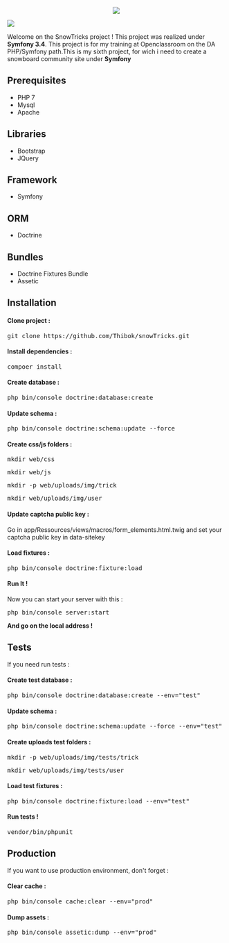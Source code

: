 <p align="center">
    <img src="https://raw.githubusercontent.com/Thibok/snowTricks/develop/web/img/logo.png"/>
</p>
<a href="https://www.codacy.com/app/Thibok/snowTricks?utm_source=github.com&amp;utm_medium=referral&amp;utm_content=Thibok/snowTricks&amp;utm_campaign=Badge_Grade"><img src="https://api.codacy.com/project/badge/Grade/11d44f0b76d74f15b4ed1b0ccbc7d957"/></a>
<p>Welcome on the SnowTricks project ! This project was realized under <strong>Symfony 3.4</strong>.
This project is for my training at Openclassroom on the DA PHP/Symfony path.This is my sixth project, for wich i  need to create a snowboard community site under <strong>Symfony</strong></p>
<h2>Prerequisites</h2>
<ul>
  <li>PHP 7</li>
  <li>Mysql</li>
  <li>Apache</li>
</ul>
<h2>Libraries</h2>
<ul>
  <li>Bootstrap</li>
  <li>JQuery</li>
</ul>
<h2>Framework</h2>
<ul>
  <li>Symfony</li>
</ul>
<h2>ORM</h2>
<ul>
  <li>Doctrine</li>
</ul>
<h2>Bundles</h2>
<ul>
  <li>Doctrine Fixtures Bundle</li>
  <li>Assetic</li>
</ul>
<h2>Installation</h2>
<h4>Clone project :</h4>
<pre>git clone https://github.com/Thibok/snowTricks.git</pre>
<h4>Install dependencies :</h4>
<pre>compoer install</pre>
<h4>Create database :</h4>
<pre>php bin/console doctrine:database:create</pre>
<h4>Update schema :</h4>
<pre>php bin/console doctrine:schema:update --force</pre>
<h4>Create css/js folders :</h4>
<pre>mkdir web/css</pre>
<pre>mkdir web/js</pre>
<pre>mkdir -p web/uploads/img/trick</pre>
<pre>mkdir web/uploads/img/user</pre>
<h4>Update captcha public key :</h4>
<p>Go in app/Ressources/views/macros/form_elements.html.twig and set your captcha public key in data-sitekey</p>
<h4>Load fixtures :</h4>
<pre>php bin/console doctrine:fixture:load</pre>
<h4>Run It !</h4>
<p>Now you can start your server with this :</p>
<pre>php bin/console server:start</pre>
<strong>And go on the local address !</strong>
<h2>Tests</h2>
<p>If you need run tests :</p> 
<h4>Create test database :</h4>
<pre>php bin/console doctrine:database:create --env="test"</pre>
<h4>Update schema :</h4>
<pre>php bin/console doctrine:schema:update --force --env="test"</pre>
<h4>Create uploads test folders :</h4>
<pre>mkdir -p web/uploads/img/tests/trick</pre>
<pre>mkdir web/uploads/img/tests/user</pre>
<h4>Load test fixtures :</h4>
<pre>php bin/console doctrine:fixture:load --env="test"</pre>
<h4>Run tests !</h4>
<pre>vendor/bin/phpunit</pre>
<h2>Production</h2>
<p>If you want to use production environment, don't forget :</p>
<h4>Clear cache :</h4>
<pre>php bin/console cache:clear --env="prod"</pre>
<h4>Dump assets :</h4>
<pre>php bin/console assetic:dump --env="prod"</pre>
